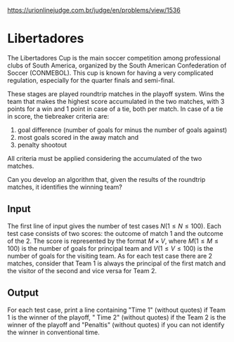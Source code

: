 https://urionlinejudge.com.br/judge/en/problems/view/1536

# Libertadores

The Libertadores Cup is the main soccer competition among professional clubs
of South America, organized by the South American Confederation of Soccer
(CONMEBOL). This cup is known for having a very complicated regulation,
especially for the quarter finals and semi-final.

These stages are played roundtrip matches in the playoff system. Wins the team
that makes the highest score accumulated in the two matches, with 3 points for
a win and 1 point in case of a tie, both per match. In case of a tie in score,
the tiebreaker criteria are:

1) goal difference (number of goals for minus the number of goals against)
2) most goals scored in the away match and
3) penalty shootout

All criteria must be applied considering the accumulated of the two matches.

Can you develop an algorithm that, given the results of the roundtrip matches,
it identifies the winning team?

## Input

The first line of input gives the number of test cases $N (1 \leq N \leq
100)$. Each test case consists of two scores: the outcome of match 1 and the
outcome of the 2. The score is represented by the format $M \times V$, where
$M (1 \leq M \leq 100)$ is the number of goals for principal team and $V (1
\leq V \leq 100)$ is the number of goals for the visiting team. As for each
test case there are 2 matches, consider that Team 1 is always the principal of
the first match and the visitor of the second and vice versa for Team 2.

## Output

For each test case, print a line containing "Time 1" (without quotes) if Team
1 is the winner of the playoff, " Time 2" (without quotes) if the Team 2 is
the winner of the playoff and "Penaltis" (without quotes) if you can not
identify the winner in conventional time.
